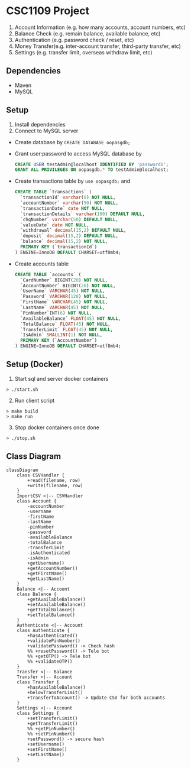 # CSC1109 Project

1. Account Information (e.g. how many accounts, account numbers, etc)
2. Balance Check (e.g. remain balance, available balance, etc)
3. Authentication (e.g. password check / reset, etc)
4. Money Transfer(e.g. inter-account transfer, third-party transfer, etc)
5. Settings (e.g. transfer limit, overseas withdraw limit, etc)

## Dependencies

- Maven
- MySQL

## Setup

1. Install dependencies
2. Connect to MySQL server
  - Create database by `CREATE DATABASE oopasgdb;`
  - Grant user:password to access MySQL database by

    ```sql
    CREATE USER testAdmin@localhost IDENTIFIED BY 'password1';
    GRANT ALL PRIVILEGES ON oopasgdb.* TO testAdmin@localhost;
    ```
  - Create transactions table by `use oopasgdb;` and

    ```sql
    CREATE TABLE `transactions` (
      `transactionId` varchar(8) NOT NULL,
      `accountNumber` varchar(50) NOT NULL,
      `transactionDate` date NOT NULL,
      `transactionDetails` varchar(100) DEFAULT NULL,
      `chqNumber` varchar(50) DEFAULT NULL,
      `valueDate` date NOT NULL,
      `withdrawal` decimal(15,2) DEFAULT NULL,
      `deposit` decimal(15,2) DEFAULT NULL,
      `balance` decimal(15,2) NOT NULL,
      PRIMARY KEY (`transactionId`)
    ) ENGINE=InnoDB DEFAULT CHARSET=utf8mb4;
    ```
  - Create accounts table

    ```sql
    CREATE TABLE `accounts` (
      `CardNumber` BIGINT(20) NOT NULL,
      `AccountNumber` BIGINT(20) NOT NULL,
      `UserName` VARCHAR(45) NOT NULL,
      `Password` VARCHAR(128) NOT NULL,
      `FirstName` VARCHAR(45) NOT NULL,
      `LastName` VARCHAR(45) NOT NULL,
      `PinNumber`INT(6) NOT NULL,
      `AvailableBalance` FLOAT(45) NOT NULL,
      `TotalBalance` FLOAT(45) NOT NULL,
      `TransferLimit` FLOAT(45) NOT NULL,
      `IsAdmin` SMALLINT(1) NOT NULL,
      PRIMARY KEY (`AccountNumber`)
    ) ENGINE=InnoDB DEFAULT CHARSET=utf8mb4;
    ```

## Setup (Docker)

1. Start sql and server docker containers

  ```shell
  > ./start.sh
  ```

2. Run client script

  ```shell
  > make build
  > make run
  ```

3. Stop docker containers once done

  ```shell
  > ./stop.sh
  ```

## Class Diagram

```mermaid
classDiagram
    class CSVHandler {
        +read(filename, row)
        +write(filename, row)
    }
    ImportCSV <|-- CSVHandler
    class Account {
        -accountNumber
        -username
        -firstName
        -lastName
        -pinNumber
        -password
        -availableBalance
        -totalBalance
        -transferLimit
        -isAuthenticated
        -isAdmin
        +getUsername()
        +getAccountNumber()
        +getFirstName()
        +getLastName()
    }
    Balance <|-- Account
    class Balance {
        +getAvailableBalance()
        +setAvailableBalance()
        +getTotalBalance()
        +setTotalBalance()
    }
    Authenticate <|-- Account
    class Authenticate {
        +hasAuthenticated()
        +validatePinNumber()
        +validatePassword() -> Check hash
        %% +resetPassword() -> Tele bot
        %% +getOTP() -> Tele bot
        %% +validateOTP()
    }
    Transfer <|-- Balance
    Transfer <|-- Account
    class Transfer {
        +hasAvailableBalance()
        +belowTransferLimit()
        +transferToAccount() -> Update CSV for both accounts
    }
    Settings <|-- Account
    class Settings {
        +setTransferLimit()
        +getTransferLimit()
        %% +getPinNumber()
        %% +setPinNumber()
        +setPassword() -> secure hash
        +setUsername()
        +setFirstName()
        +setLastName()
    }
```
